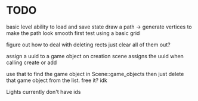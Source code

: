# TODO
basic level
ability to load and save state
draw a path -> generate vertices to make the path look smooth
first test using a basic grid

figure out how to deal with deleting rects
just clear all of them out?

assign a uuid to a game object on creation
scene assigns the uuid when calling create or add

use that to find the game object in Scene::game_objects
then just delete that game object from the list. free it? idk

Lights currently don't have ids


